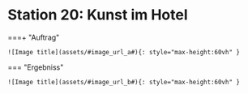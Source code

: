 
# Station 20: Kunst im Hotel


===+ "Auftrag"

    ![Image title](assets/#image_url_a#){: style="max-height:60vh" }


=== "Ergebniss"

    ![Image title](assets/#image_url_b#){: style="max-height:60vh" }
